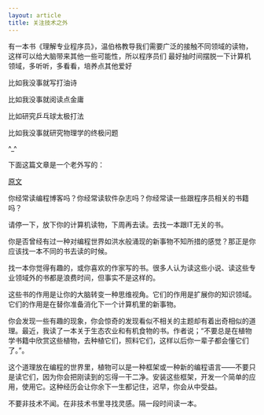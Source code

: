 ```yaml
---
layout: article
title: 关注技术之外
---
```

有一本书《理解专业程序员》，温伯格教导我们需要广泛的接触不同领域的读物，这样可以给大脑带来其他一些可能性，所以程序员们
最好抽时间摆脱一下计算机领域，多听听，多看看，培养点其他爱好

比如我没事就写打油诗

比如我没事就阅读点金庸

比如研究乒乓球太极打法

比如我没事就研究物理学的终极问题

^_^

下面这篇文章是一个老外写的：

[原文](https://chodounsky.net/2013/11/22/read-a-non-technical-book/)


你经常读编程博客吗？你经常读软件杂志吗？你经常读一些跟程序员相关的书籍吗？

请停一下，放下你的计算机读物，下周再去读。去找一本跟IT无关的书。

你是否曾经有过一种对编程世界如洪水般涌现的新事物不知所措的感觉？那正是你应该找一本不同的书去读的时候。

找一本你觉得有趣的，或你喜欢的作家写的书。很多人认为读这些小说、读这些专业领域外的书都是浪费时间，但事实不是这样的。

这些书的作用是让你的大脑转变一种思维视角。它们的作用是扩展你的知识领域。它们的作用是在替你准备消化下一个计算机里的新事物。

你会发现一些有趣的现象，你会惊奇的发现看似不相关的主题却有着出奇相似的道理。最近，我读了一本关于生态农业和有机食物的书。作者说；“不要总是在植物学书籍中欣赏这些植物，去种植它们，照料它们，这样以后你一辈子都会懂它们了。”。

这个道理放在编程的世界里，植物可以是一种框架或一种新的编程语言——不要只是读它们，因为你会把刚读到的忘得一干二净。安装这些框架，开发一个简单的应用，使用它。这种经历会让你余下一生都记住，迟早，你会从中受益。

不要非技术不闻。在非技术书里寻找灵感。隔一段时间读一本。
